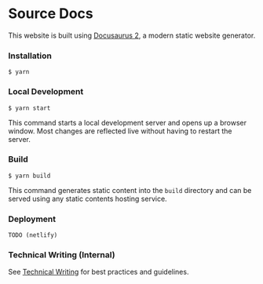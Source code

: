 # Source Docs

This website is built using [Docusaurus 2](https://docusaurus.io/), a modern static website generator.

### Installation

```
$ yarn
```

### Local Development

```
$ yarn start
```

This command starts a local development server and opens up a browser window. Most changes are reflected live without having to restart the server.

### Build

```
$ yarn build
```

This command generates static content into the `build` directory and can be served using any static contents hosting service.

### Deployment

```TODO (netlify)```

### Technical Writing (Internal)

See [Technical Writing](https://hackmd.io/Ls4jV6ONQvefDYjAMz2FLQ?view) for best practices and guidelines.